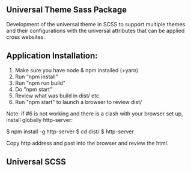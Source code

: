 Universal Theme Sass Package
-------------------------------------------------------------------------------
Development of the universal theme in SCSS to support multiple themes and their
configurations with the universal attributes that can be applied cross websites.

Application Installation:
-------------------------------------------------------------------------------
1. Make sure you have node & npm installed (+yarn)
2. Run "npm install"
3. Run "npm run build"
4. Do "npm start"
5. Review what was build in dist/ etc.
6. Run "npm start" to launch a browser to review dist/

Note: if #6 is not working and there is a clash with your browser set up,
install globally http-server:

$ npm install -g http-server
$ cd dist/
$ http-server

Copy http address and past into the browser and review the html.


Universal SCSS
-------------------------------------------------------------------------------
